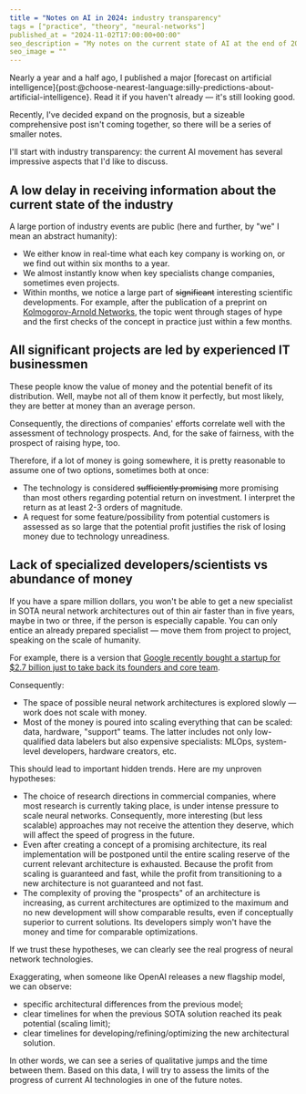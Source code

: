 ```yaml
---
title = "Notes on AI in 2024: industry transparency"
tags = ["practice", "theory", "neural-networks"]
published_at = "2024-11-02T17:00:00+00:00"
seo_description = "My notes on the current state of AI at the end of 2024, this part is about industry transparency."
seo_image = ""
---
```


Nearly a year and a half ago, I published a major [forecast on artificial intelligence]{post:@choose-nearest-language:silly-predictions-about-artificial-intelligence}. Read it if you haven't already — it's still looking good.

Recently, I've decided expand on the prognosis, but a sizeable comprehensive post isn't coming together, so there will be a series of smaller notes.

I'll start with industry transparency: the current AI movement has several impressive aspects that I'd like to discuss.

<!-- more -->

## A low delay in receiving information about the current state of the industry

A large portion of industry events are public (here and further, by "we" I mean an abstract humanity):

- We either know in real-time what each key company is working on, or we find out within six months to a year.
- We almost instantly know when key specialists change companies, sometimes even projects.
- Within months, we notice a large part of ~~significant~~ interesting scientific developments. For example, after the publication of a preprint on [Kolmogorov-Arnold Networks](https://arxiv.org/abs/2404.19756), the topic went through stages of hype and the first checks of the concept in practice just within a few months.

## All significant projects are led by experienced IT businessmen

These people know the value of money and the potential benefit of its distribution. Well, maybe not all of them know it perfectly, but most likely, they are better at money than an average person.

Consequently, the directions of companies' efforts correlate well with the assessment of technology prospects. And, for the sake of fairness, with the prospect of raising hype, too.

Therefore, if a lot of money is going somewhere, it is pretty reasonable to assume one of two options, sometimes both at once:

- The technology is considered ~~sufficiently promising~~ more promising than most others regarding potential return on investment. I interpret the return as at least 2-3 orders of magnitude.
- A request for some feature/possibility from potential customers is assessed as so large that the potential profit justifies the risk of losing money due to technology unreadiness.

## Lack of specialized developers/scientists vs abundance of money

If you have a spare million dollars, you won't be able to get a new specialist in SOTA neural network architectures out of thin air faster than in five years, maybe in two or three, if the person is especially capable. You can only entice an already prepared specialist — move them from project to project, speaking on the scale of humanity.

For example, there is a version that [Google recently bought a startup for $2.7 billion just to take back its founders and core team](https://www.linkedin.com/pulse/analyzing-googles-characterai-acquisition-sramana-mitra-iramc/).

Consequently:

- The space of possible neural network architectures is explored slowly — work does not scale with money.
- Most of the money is poured into scaling everything that can be scaled: data, hardware, "support" teams. The latter includes not only low-qualified data labelers but also expensive specialists: MLOps, system-level developers, hardware creators, etc.

This should lead to important hidden trends. Here are my unproven hypotheses:

- The choice of research directions in commercial companies, where most research is currently taking place, is under intense pressure to scale neural networks. Consequently, more interesting (but less scalable) approaches may not receive the attention they deserve, which will affect the speed of progress in the future.
- Even after creating a concept of a promising architecture, its real implementation will be postponed until the entire scaling reserve of the current relevant architecture is exhausted. Because the profit from scaling is guaranteed and fast, while the profit from transitioning to a new architecture is not guaranteed and not fast.
- The complexity of proving the "prospects" of an architecture is increasing, as current architectures are optimized to the maximum and no new development will show comparable results, even if conceptually superior to current solutions. Its developers simply won't have the money and time for comparable optimizations.

If we trust these hypotheses, we can clearly see the real progress of neural network technologies.

Exaggerating, when someone like OpenAI releases a new flagship model, we can observe:

- specific architectural differences from the previous model;
- clear timelines for when the previous SOTA solution reached its peak potential (scaling limit);
- clear timelines for developing/refining/optimizing the new architectural solution.

In other words, we can see a series of qualitative jumps and the time between them. Based on this data, I will try to assess the limits of the progress of current AI technologies in one of the future notes.
